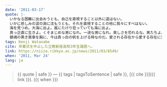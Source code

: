 ```yaml
---
date: '2011-03-17'
quote: |-
  いかなる困難に出会おうとも、自己を直視すること以外に道はない。
  いかに悲しみの涙の淵に沈もうとも、それを直視することの他に我々にすべはない。
  海を見つめ。大海に出よ。嵐にたけり狂っていても海に出よ。
  真っ正直に生きよ。くそまじめな男になれ。一途な男になれ。貧しさを恐れるな。男たちよ。船出の時が来たのだ。思い出に沈殿するな。未来に向かえ。別れのカウントダウンが始まった。忘れようとしても忘れえぬであろう大震災の時のこの卒業の時を忘れるな。
  鎮魂の黒き喪章を胸に、今は真っ白の帆を上げる時なのだ。愛される存在から愛する存在に変われ。愛に受け身はない。
tags: Kenji Watanabe
cite: 卒業式を中止した立教新座高校3年生諸君へ。
link: https://niiza.rikkyo.ac.jp/news/2011/03/8549/
when: '2011, Mar 24'
lang: ja
---
```


> {{ quote | safe }}
> — {{ tags | tagsToSentence | safe }}, [{{ cite }}]({{ link }}). ({{ when }})

